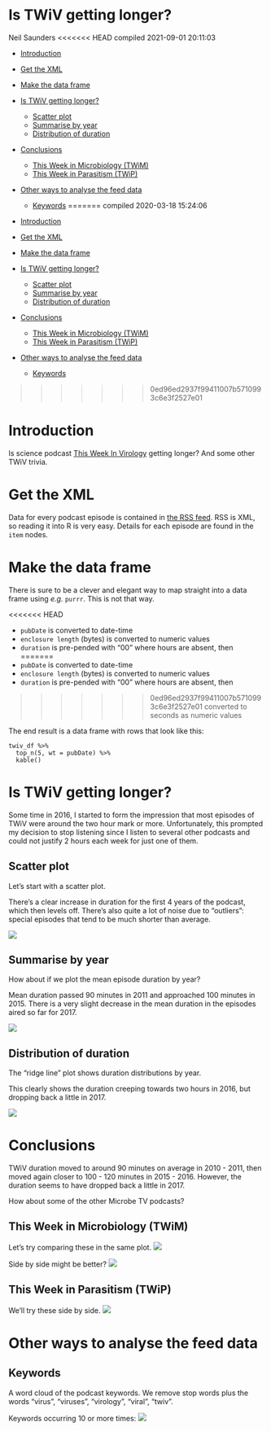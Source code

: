 Is TWiV getting longer?
================
Neil Saunders
<<<<<<< HEAD
compiled 2021-09-01 20:11:03

-   [Introduction](#introduction)
-   [Get the XML](#get-the-xml)
-   [Make the data frame](#make-the-data-frame)
-   [Is TWiV getting longer?](#is-twiv-getting-longer)
    -   [Scatter plot](#scatter-plot)
    -   [Summarise by year](#summarise-by-year)
    -   [Distribution of duration](#distribution-of-duration)
-   [Conclusions](#conclusions)
    -   [This Week in Microbiology
        (TWiM)](#this-week-in-microbiology-twim)
    -   [This Week in Parasitism (TWiP)](#this-week-in-parasitism-twip)
-   [Other ways to analyse the feed
    data](#other-ways-to-analyse-the-feed-data)
    -   [Keywords](#keywords)
=======
compiled 2020-03-18 15:24:06

  - [Introduction](#introduction)
  - [Get the XML](#get-the-xml)
  - [Make the data frame](#make-the-data-frame)
  - [Is TWiV getting longer?](#is-twiv-getting-longer)
      - [Scatter plot](#scatter-plot)
      - [Summarise by year](#summarise-by-year)
      - [Distribution of duration](#distribution-of-duration)
  - [Conclusions](#conclusions)
      - [This Week in Microbiology
        (TWiM)](#this-week-in-microbiology-twim)
      - [This Week in Parasitism (TWiP)](#this-week-in-parasitism-twip)
  - [Other ways to analyse the feed
    data](#other-ways-to-analyse-the-feed-data)
      - [Keywords](#keywords)
>>>>>>> 0ed96ed2937f99411007b5710993c6e3f2527e01

# Introduction

Is science podcast [This Week In Virology](http://www.microbe.tv/twiv/)
getting longer? And some other TWiV trivia.

# Get the XML

Data for every podcast episode is contained in [the RSS
feed](http://twiv.microbeworld.libsynpro.com/twiv). RSS is XML, so
reading it into R is very easy. Details for each episode are found in
the `item` nodes.

# Make the data frame

There is sure to be a clever and elegant way to map straight into a data
frame using *e.g.* `purrr`. This is not that way.

<<<<<<< HEAD
-   `pubDate` is converted to date-time
-   `enclosure length` (bytes) is converted to numeric values
-   `duration` is pre-pended with “00” where hours are absent, then
=======
  - `pubDate` is converted to date-time
  - `enclosure length` (bytes) is converted to numeric values
  - `duration` is pre-pended with “00” where hours are absent, then
>>>>>>> 0ed96ed2937f99411007b5710993c6e3f2527e01
    converted to seconds as numeric values

The end result is a data frame with rows that look like this:

``` {r-df-rows}
twiv_df %>%
  top_n(5, wt = pubDate) %>%
  kable()
```

# Is TWiV getting longer?

Some time in 2016, I started to form the impression that most episodes
of TWiV were around the two hour mark or more. Unfortunately, this
prompted my decision to stop listening since I listen to several other
podcasts and could not justify 2 hours each week for just one of them.

## Scatter plot

Let’s start with a scatter plot.

There’s a clear increase in duration for the first 4 years of the
podcast, which then levels off. There’s also quite a lot of noise due to
“outliers”: special episodes that tend to be much shorter than average.

![](../../figures/twiv-scatter-1.png)<!-- -->

## Summarise by year

How about if we plot the mean episode duration by year?

Mean duration passed 90 minutes in 2011 and approached 100 minutes in
2015. There is a very slight decrease in the mean duration in the
episodes aired so far for 2017.

![](../../figures/twiv-bar-1.png)<!-- -->

## Distribution of duration

The “ridge line” plot shows duration distributions by year.

This clearly shows the duration creeping towards two hours in 2016, but
dropping back a little in 2017.

![](../../figures/twiv-joy-1.png)<!-- -->

# Conclusions

TWiV duration moved to around 90 minutes on average in 2010 - 2011, then
moved again closer to 100 - 120 minutes in 2015 - 2016. However, the
duration seems to have dropped back a little in 2017.

How about some of the other Microbe TV podcasts?

## This Week in Microbiology (TWiM)

Let’s try comparing these in the same plot.
![](../../figures/twim-joy-1.png)<!-- -->

Side by side might be better? ![](../../figures/twim-joy2-1.png)<!-- -->

## This Week in Parasitism (TWiP)

We’ll try these side by side. ![](../../figures/twip-joy-1.png)<!-- -->

# Other ways to analyse the feed data

## Keywords

A word cloud of the podcast keywords. We remove stop words plus the
words “virus”, “viruses”, “virology”, “viral”, “twiv”.

Keywords occurring 10 or more times:
![](../../figures/twiv-wordcloud-1.png)<!-- -->
